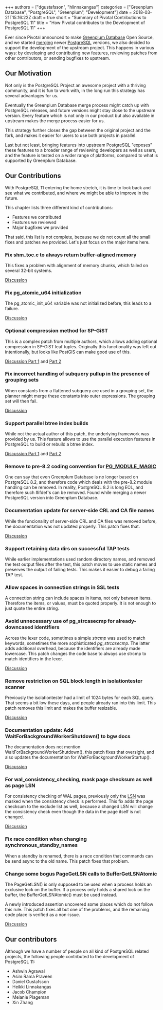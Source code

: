 +++
authors = ["dgustafsson", "hlinnakangas"]
categories = ["Greenplum Database", "PostgreSQL", "Greenplum", "Development"]
date = 2018-03-21T15:16:22Z
draft = true
short = "Summary of Pivotal Contributions to PostgreSQL 11"
title = "How Pivotal contributes to the Development of PostgreSQL 11"
+++

Ever since Pivotal announced to make [Greenplum Database](https://greenplum.org/) Open Source, and we started [merging](http://engineering.pivotal.io/post/gpdb_merge_with_postgresql_8.3/) newer [PostgreSQL](https://www.postgresql.org/) versions, we also decided to support the development of the upstream project. This happens in various ways: by developing and contributing new features, reviewing patches from other contributors, or sending bugfixes to upstream.


## Our Motivation

Not only is the PostgreSQL Project an awesome project with a thriving community, and it is fun to work with, in the long run this strategy has several advantages for us.

Eventually the Greenplum Database merge process might catch up with PostgreSQL releases, and future versions might stay close to the upstream version. Every feature which is not only in our product but also available in upstream makes the merge process easier for us.

This strategy further closes the gap between the original project and the fork, and makes it easier for users to use both projects in parallel.

Last but not least, bringing features into upstream PostgreSQL "exposes" these features to a broader range of reviewing developers as well as users, and the feature is tested on a wider range of platforms, compared to what is supported by Greenplum Database.


## Our Contributions

With PostgreSQL 11 entering the home stretch, it is time to look back and see what we contributed, and where we might be able to improve in the future.

This chapter lists three different kind of contributions:

* Features we contributed
* Features we reviewed
* Major bugfixes we provided

That said, this list is not complete, because we do not count all the small fixes and patches we provided. Let's just focus on the major items here.


### Fix shm_toc.c to always return buffer-aligned memory

This fixes a problem with alignment of memory chunks, which failed on several 32-bit systems.

[Discussion](https://www.postgresql.org/message-id/7e0a73a5-0df9-1859-b8ae-9acf122dc38d@iki.fi)


### Fix pg_atomic_u64 initialization

The pg_atomic_init_u64 variable was not initialized before, this leads to a failure.

[Discussion](https://www.postgresql.org/message-id/20170816191346.d3ke5tpshhco4bnd%40alap3.anarazel.de)


### Optional compression method for SP-GiST

This is a complex patch from multiple authors, which allows adding optional compression in SP-GiST leaf tuples. Originally this functionality was left out intentionally, but looks like PostGIS can make good use of this.

[Discussion Part 1](https://www.postgresql.org/message-id/5447B3FF.2080406@sigaev.ru) and [Part 2](https://www.postgresql.org/message-id/flat/54907069.1030506@sigaev.ru#54907069.1030506@sigaev.ru)


### Fix incorrect handling of subquery pullup in the presence of grouping sets

When constants from a flattened subquery are used in a grouping set, the planner might merge these constants into outer expressions. The grouping set will then fail.

[Discussion](https://postgr.es/m/7dbdcf5c-b5a6-ef89-4958-da212fe10176@iki.fi)


### Support parallel btree index builds

While not the actual author of this patch, the underlying framework was provided by us. This feature allows to use the parallel execution features in PostgreSQL to build or rebuild a btree index.

[Discussion Part 1](http://postgr.es/m/CAM3SWZQKM=Pzc=CAHzRixKjp2eO5Q0Jg1SoFQqeXFQ647JiwqQ@mail.gmail.com) and [Part 2](http://postgr.es/m/CAH2-Wz=AxWqDoVvGU7dq856S4r6sJAj6DBn7VMtigkB33N5eyg@mail.gmail.com)


### Remove to pre-8.2 coding convention for [PG_MODULE_MAGIC](https://www.postgresql.org/docs/devel/static/xfunc-c.html#XFUNC-C-DYNLOAD)

One can say that even Greenplum Database is no longer based on PostgreSQL 8.2, and therefore code which deals with the pre-8.2 module handling can be removed. In reality, PostgreSQL 8.2 is long EOL, and therefore such #ifdef's can be removed. Found while merging a newer PostgreSQL version into Greenplum Database.


### Documentation update for server-side CRL and CA file names

While the funcionality of server-side CRL and CA files was removed before, the documentation was not updated properly. This patch fixes that.

[Discussion](https://www.postgresql.org/message-id/11CD0017-2A65-437D-AED7-0B4231CB7669%40yesql.se)


### Support retaining data dirs on successful TAP tests

While earlier implementations used random directory names, and removed the test output files after the test, this patch moves to use static names and preserves the output of failing tests. This makes it easier to debug a failing TAP test.


### Allow spaces in connection strings in SSL tests

A connection string can include spaces in items, not only between items. Therefore the items, or values, must be quoted properly. It is not enough to just quote the entire string.


### Avoid unnecessary use of pg_strcasecmp for already-downcased identifiers

Across the lexer code, sometimes a simple _strcmp_ was used to match keywords, sometimes the more sophisticated _pg_strcasecmp_. The latter adds additional overhead, because the identifiers are already made lowercase. This patch changes the code base to always use strcmp to match identifiers in the lexer.

[Discussion](https://postgr.es/m/29405B24-564E-476B-98C0-677A29805B84@yesql.se)


### Remove restriction on SQL block length in isolationtester scanner

Previously the isolationtester had a limit of 1024 bytes for each SQL query. That seems a bit low these days, and people already ran into this limit. This patch removes this limit and makes the buffer resizable.

[Discussion](https://postgr.es/m/8D628BE4-6606-4FF6-A3FF-8B2B0E9B43D0@yesql.se)


### Documentation update: Add WaitForBackgroundWorkerShutdown() to bgw docs

The documentation does not mention WaitForBackgroundWorkerShutdown(), this patch fixes that oversight, and also updates the documentation for WaitForBackgroundWorkerStartup().

[Discussion](https://postgr.es/m/C8738949-0350-4999-A1DA-26E209FF248D@yesql.se)


### For wal_consistency_checking, mask page checksum as well as page LSN

For consistency checking of WAL pages, previously only the [LSN](http://paquier.xyz/postgresql-2/postgres-9-4-feature-highlight-lsn-datatype/) was masked when the consistency check is performed. This fix adds the page checksum to the exclude list as well, because a changed LSN will change the consistency check even though the data in the page itself is not changed.

[Discussion](http://postgr.es/m/CALfoeis5iqrAU-+JAN+ZzXkpPr7+-0OAGv7QUHwFn=-wDy4o4Q@mail.gmail.com)


### Fix race condition when changing synchronous_standby_names

When a standby is renamed, there is a race condition that commands can be send async to the old name. This patch fixes that problem.


### Change some bogus PageGetLSN calls to BufferGetLSNAtomic

The PageGetLSN() is only supposed to be used when a process holds an exclusive lock on the buffer. If a process only holds a shared lock on the buffer, the BufferGetLSNAtomic() must be used instead.

A newly introduced assertion uncovered some places which do not follow this rule. This patch fixes all but one of the problems, and the remaining code place is verified as a non-issue.

[Discussion](https://postgr.es/m/CABAq_6GXgQDVu3u12mK9O5Xt5abBZWQ0V40LZCE+oUf95XyNFg@mail.gmail.com)



## Our contributors

Although we have a number of people on all kind of PostgreSQL related projects, the following people contributed to the development of PostgreSQL 11:

* Ashwin Agrawal
* Asim Rama Praveen
* Daniel Gustafsson
* Heikki Linnakangas
* Jacob Champion
* Melanie Plageman
* Xin Zhang
